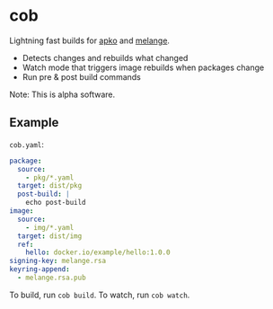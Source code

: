# cob

Lightning fast builds for [apko](https://github.com/chainguard-dev/apko) and [melange](https://github.com/chainguard-dev/melange).

* Detects changes and rebuilds what changed
* Watch mode that triggers image rebuilds when packages change
* Run pre & post build commands

Note: This is alpha software.

## Example

`cob.yaml`:

```yaml
package:
  source:
    - pkg/*.yaml
  target: dist/pkg
  post-build: |
    echo post-build
image:
  source:
    - img/*.yaml
  target: dist/img
  ref:
    hello: docker.io/example/hello:1.0.0
signing-key: melange.rsa
keyring-append:
  - melange.rsa.pub
```

To build, run `cob build`. To watch, run `cob watch`.